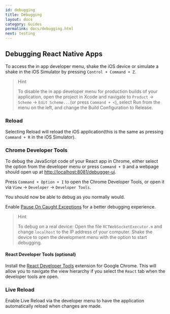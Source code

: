 ```yaml
---
id: debugging
title: Debugging
layout: docs
category: Guides
permalink: docs/debugging.html
next: testing
---
```


## Debugging React Native Apps
To access the in app developer menu, shake the iOS device or simulate a shake in the iOS Simulator by pressing `Control + Command + Z`.

> Hint
>
> To disable the in app developer menu for production builds of your application, open the project in Xcode and navigate to `Product` -> `Scheme` -> `Edit Scheme...`(or press `Command + <`), select Run from the menu on the left, and change the Build Configuration to Release.

### Reload
Selecting Reload will reload the iOS application(this is the same as pressing `Command + R` in the iOS Simulator).

### Chrome Developer Tools
To debug the JavaScript code of your React app in Chrome, either select the option from the developer menu or press `Command + D` and a webpage should open up at [http://localhost:8081/debugger-ui](http://localhost:8081/debugger-ui).

Press `Command + Option + I` to open the Chrome Developer Tools, or open it via `View` -> `Developer` -> `Developer Tools`.

You should now be able to debug as you normally would.

Enable [Pause On Caught Exceptions](http://stackoverflow.com/questions/2233339/javascript-is-there-a-way-to-get-chrome-to-break-on-all-errors/17324511#17324511) for a better debugging experience.

> Hint
>
> To debug on a real device: Open the file `RCTWebSocketExecutor.m` and change `localhost` to the IP address of your computer. Shake the device to open the development menu with the option to start debugging.

#### React Developer Tools (optional)
Install the [React Developer Tools](https://chrome.google.com/webstore/detail/react-developer-tools/fmkadmapgofadopljbjfkapdkoienihi?hl=en) extension for Google Chrome. This will allow you to navigate the view hierarchy if you select the `React` tab when the developer tools are open.

### Live Reload
Enable Live Reload via the developer menu to have the application automatically reload when changes are made.
